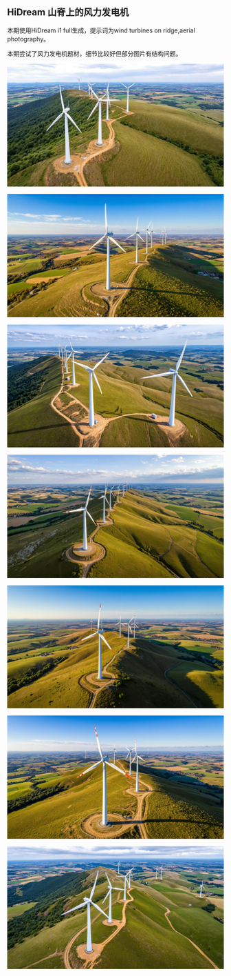 ## HiDream 山脊上的风力发电机

本期使用HiDream i1 full生成，提示词为wind turbines on ridge,aerial photography。

本期尝试了风力发电机题材，细节比较好但部分图片有结构问题。

![ComfyUI_00011_.jpg](https://github.com/Willian7004/media-blog/blob/main/files/202505/2025051809/ComfyUI_00011_.jpg?raw=true)

![ComfyUI_00013_.jpg](https://github.com/Willian7004/media-blog/blob/main/files/202505/2025051809/ComfyUI_00013_.jpg?raw=true)

![ComfyUI_00015_.jpg](https://github.com/Willian7004/media-blog/blob/main/files/202505/2025051809/ComfyUI_00015_.jpg?raw=true)

![ComfyUI_00016_.jpg](https://github.com/Willian7004/media-blog/blob/main/files/202505/2025051809/ComfyUI_00016_.jpg?raw=true)

![ComfyUI_00017_.jpg](https://github.com/Willian7004/media-blog/blob/main/files/202505/2025051809/ComfyUI_00017_.jpg?raw=true)

![ComfyUI_00019_.jpg](https://github.com/Willian7004/media-blog/blob/main/files/202505/2025051809/ComfyUI_00019_.jpg?raw=true)

![ComfyUI_00020_.jpg](https://github.com/Willian7004/media-blog/blob/main/files/202505/2025051809/ComfyUI_00020_.jpg?raw=true)